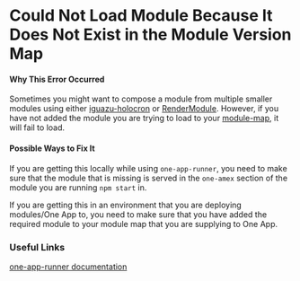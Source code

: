 # Could Not Load Module Because It Does Not Exist in the Module Version Map

#### Why This Error Occurred

Sometimes you might want to compose a module from multiple smaller modules using either [iguazu-holocron](https://github.com/americanexpress/holocron/tree/main/packages/iguazu-holocron) or [RenderModule](https://github.com/americanexpress/holocron/blob/main/packages/holocron/docs/api/README.md#rendermodule). However, if you have not added the module you are trying to load to your [module-map](../api/server/Module-Map-Schema), it will fail to load.

#### Possible Ways to Fix It

If you are getting this locally while using `one-app-runner`, you need to make sure that the module that is missing is served in the `one-amex` section of the module you are running `npm start` in.

If you are getting this in an environment that you are deploying modules/One App to, you need to make sure that you have added the required module to your module map that you are supplying to One App.

### Useful Links

[one-app-runner documentation](https://one-amex-docs.americanexpress.com/en-us/one-app-runner/api/)
